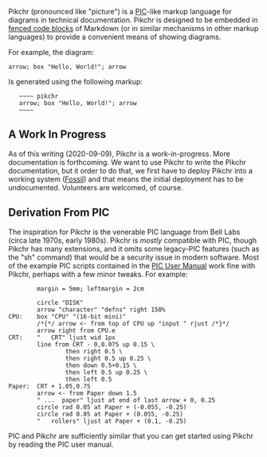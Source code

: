 Pikchr (pronounced like "picture") is a [PIC][1]-like markup
language for diagrams in technical documentation.  Pikchr is
designed to be embedded in [fenced code blocks][2] of
Markdown (or in similar mechanisms in other markup languages)
to provide a convenient means of showing diagrams.

[1]: https://en.wikipedia.org/wiki/Pic_language
[2]: https://spec.commonmark.org/0.29/#fenced-code-blocks

For example, the diagram:

~~~~ pikchr
arrow; box "Hello, World!"; arrow
~~~~

Is generated using the following markup:

~~~~~~
   ~~~~ pikchr
   arrow; box "Hello, World!"; arrow
   ~~~~
~~~~~~

## A Work In Progress

As of this writing (2020-09-09), Pikchr is a work-in-progress.
More documentation is forthcoming.  We want to use Pikchr to write
the Pikchr documentation, but it order to do that, we first have
to deploy Pikchr into a working system ([Fossil][3]) and that means
the initial deployment has to be undocumented.  Volunteers are
welcomed, of course.

[3]: https://fossil-scm.org/fossil

## Derivation From PIC

The inspiration for Pikchr is the venerable PIC language from
Bell Labs (circa late 1970s, early 1980s).  Pikchr is *mostly*
compatible with PIC, though Pikchr has many extensions, and
it omits some legacy-PIC features (such as the "sh" command)
that would be a security issue in modern software.  Most of the
example PIC scripts contained in the [PIC User Manual][4] work
fine with Pikchr, perhaps with a few minor tweaks.  For example:

~~~~ pikchr
        margin = 5mm; leftmargin = 2cm

        circle "DISK"
        arrow "character" "defns" right 150%
CPU:    box "CPU" "(16-bit mini)"
        /*{*/ arrow <- from top of CPU up "input " rjust /*}*/
        arrow right from CPU.e
CRT:    "   CRT" ljust wid 1px
        line from CRT - 0,0.075 up 0.15 \
                then right 0.5 \
                then right 0.5 up 0.25 \
                then down 0.5+0.15 \
                then left 0.5 up 0.25 \
                then left 0.5
Paper:  CRT + 1.05,0.75
        arrow <- from Paper down 1.5
        " ...  paper" ljust at end of last arrow + 0, 0.25
        circle rad 0.05 at Paper + (-0.055, -0.25)
        circle rad 0.05 at Paper + (0.055, -0.25)
        "   rollers" ljust at Paper + (0.1, -0.25)
~~~~

PIC and Pikchr are sufficiently similar that you can get started using
Pikchr by reading the PIC user manual.


[4]: http://doc.cat-v.org/unix/v8/picmemo.pdf
